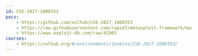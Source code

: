 ```yaml
---
id: CVE-2017-1000353
pocs:
    - https://github.com/vulhub/CVE-2017-1000353
    - https://raw.githubusercontent.com/rapid7/metasploit-framework/master/modules/exploits/linux/http/jenkins_cli_deserialization.rb
    - https://www.exploit-db.com/raw/41965
courses:
    - https://vulhub.org/#/environments/jenkins/CVE-2017-1000353/
---
```

